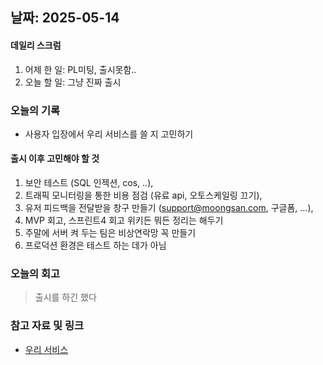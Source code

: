 ## 날짜: 2025-05-14

#### 데일리 스크럼
1. 어제 한 일: PL미팅, 출시못함..
2. 오늘 할 일: 그냥 진짜 출시

### 오늘의 기록
- 사용자 입장에서 우리 서비스를 쓸 지 고민하기

#### 출시 이후 고민해야 할 것
1. 보안 테스트 (SQL 인젝션, cos, ..),
2. 트래픽 모니터링을 통한 비용 점검 (유료 api, 오토스케일링 끄기),
3. 유저 피드백을 전달받을 창구 만들기 (support@moongsan.com, 구글폼, ...),
4. MVP 회고, 스프린트4 회고 위키든 뭐든 정리는 해두기
5. 주말에 서버 켜 두는 팀은 비상연락망 꼭 만들기
6. 프로덕션 환경은 테스트 하는 데가 아님


### 오늘의 회고
> 출시를 하긴 했다

### 참고 자료 및 링크
- [우리 서비스](https://moongsan.com/)